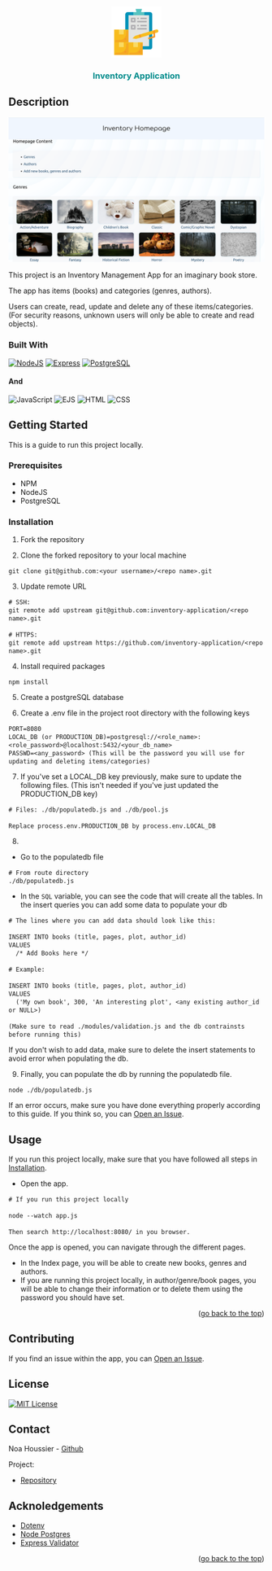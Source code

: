 <a id="top"></a>

<div align="center">
    <a href="https://github.com/NestorNebula/inventory-application">
        <img src="./public/assets/icons/inventory.png" alt="Project Logo" width="100" height="100" />
    </a>
    
<h3 style="color: darkcyan">Inventory Application</h3>
</div>

## Description

![Inventory Application Screenshot](./public/assets/images/screenshot.png)

This project is an Inventory Management App for an imaginary book store.

The app has items (books) and categories (genres, authors).

Users can create, read, update and delete any of these items/categories. (For security reasons, unknown users will only be able to create and read objects).

### Built With

[![NodeJS](https://skillicons.dev/icons?i=nodejs&theme=light)](https://nodejs.org/)
[![Express](https://skillicons.dev/icons?i=express&theme=light)](https://expressjs.com/)
[![PostgreSQL](https://skillicons.dev/icons?i=postgresql&theme=light)](https://www.postgresql.org/)

#### And

![JavaScript](https://shields.io/badge/JavaScript-F7DF1E?logo=JavaScript&logoColor=white&style=for-the-badge)
![EJS](https://img.shields.io/badge/-EJS-B4CA65?style=for-the-badge&logo=ejs&logoColor=white)
![HTML](https://img.shields.io/badge/HTML-E34F26?style=for-the-badge&logo=html5&logoColor=white)
![CSS](https://img.shields.io/badge/CSS-1572B6?style=for-the-badge&logo=css3&logoColor=white)

## Getting Started

This is a guide to run this project locally.

### Prerequisites

- NPM
- NodeJS
- PostgreSQL

### Installation

<a id="installation" />

1. Fork the repository

2. Clone the forked repository to your local machine

```
git clone git@github.com:<your username>/<repo name>.git
```

3. Update remote URL

```
# SSH:
git remote add upstream git@github.com:inventory-application/<repo name>.git

# HTTPS:
git remote add upstream https://github.com/inventory-application/<repo name>.git
```

4. Install required packages

```
npm install
```

5. Create a postgreSQL database

6. Create a .env file in the project root directory with the following keys

```
PORT=8080
LOCAL_DB (or PRODUCTION_DB)=postgresql://<role_name>:<role_password>@localhost:5432/<your_db_name>
PASSWD=<any_password> (This will be the password you will use for updating and deleting items/categories)
```

7. If you've set a LOCAL_DB key previously, make sure to update the following files. (This isn't needed if you've just updated the PRODUCTION_DB key)

```
# Files: ./db/populatedb.js and ./db/pool.js

Replace process.env.PRODUCTION_DB by process.env.LOCAL_DB
```

8.

- Go to the populatedb file

```
# From route directory
./db/populatedb.js
```

- In the `SQL` variable, you can see the code that will create all the tables. In the insert queries you can add some data to populate your db

```
# The lines where you can add data should look like this:

INSERT INTO books (title, pages, plot, author_id)
VALUES
  /* Add Books here */

# Example:

INSERT INTO books (title, pages, plot, author_id)
VALUES
  ('My own book', 300, 'An interesting plot', <any existing author_id or NULL>)

(Make sure to read ./modules/validation.js and the db contrainsts before running this)
```

If you don't wish to add data, make sure to delete the insert statements to avoid error when populating the db.

9. Finally, you can populate the db by running the populatedb file.

```
node ./db/populatedb.js
```

If an error occurs, make sure you have done everything properly according to this guide. If you think so, you can <a href="https://github.com/NestorNebula/inventory-application/issues">Open an Issue</a>.

## Usage

If you run this project locally, make sure that you have followed all steps in <a href="#installation">Installation</a>.

- Open the app.

```
# If you run this project locally

node --watch app.js

Then search http://localhost:8080/ in you browser.
```

Once the app is opened, you can navigate through the different pages.

- In the Index page, you will be able to create new books, genres and authors.
- If you are running this project locally, in author/genre/book pages, you will be able to change their information or to delete them using the password you should have set.

<p align='right'>(<a href='#top'>go back to the top</a>)</p>

## Contributing

If you find an issue within the app, you can <a href="https://github.com/NestorNebula/inventory-application/issues">Open an Issue</a>.

## License

[![MIT License](https://img.shields.io/badge/License-MIT-darkcyan.svg?style=for-the-badge)](https://github.com/NestorNebula/inventory-application/blob/main/LICENSE)

## Contact

Noa Houssier - [Github](https://github.com/NestorNebula)

Project:

- [Repository](https://github.com/NestorNebula/inventory-application)

## Acknoledgements

- [Dotenv](https://www.npmjs.com/package/dotenv)
- [Node Postgres](https://github.com/brianc/node-postgres)
- [Express Validator](https://express-validator.github.io/)

<p align='right'>(<a href='#top'>go back to the top</a>)</p>
